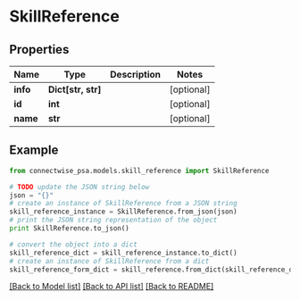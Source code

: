 # SkillReference


## Properties
Name | Type | Description | Notes
------------ | ------------- | ------------- | -------------
**info** | **Dict[str, str]** |  | [optional] 
**id** | **int** |  | [optional] 
**name** | **str** |  | [optional] 

## Example

```python
from connectwise_psa.models.skill_reference import SkillReference

# TODO update the JSON string below
json = "{}"
# create an instance of SkillReference from a JSON string
skill_reference_instance = SkillReference.from_json(json)
# print the JSON string representation of the object
print SkillReference.to_json()

# convert the object into a dict
skill_reference_dict = skill_reference_instance.to_dict()
# create an instance of SkillReference from a dict
skill_reference_form_dict = skill_reference.from_dict(skill_reference_dict)
```
[[Back to Model list]](../README.md#documentation-for-models) [[Back to API list]](../README.md#documentation-for-api-endpoints) [[Back to README]](../README.md)


